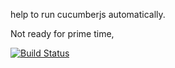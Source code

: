 help to run cucumberjs automatically.

Not ready for prime time,

[![Build Status](https://secure.travis-ci.org/rollen/guard-cucumberjs.png)](http://travis-ci.org/rollen/guard-cucumberjs)

